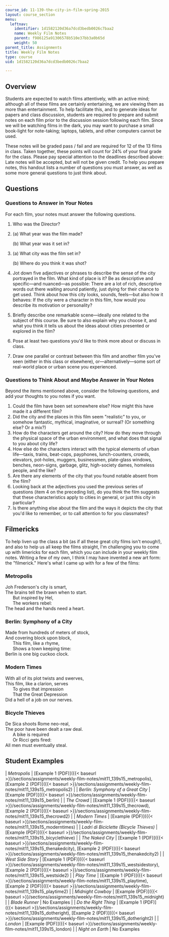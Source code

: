 ```yaml
---
course_id: 11-139-the-city-in-film-spring-2015
layout: course_section
menu:
  leftnav:
    identifier: 1d1582120d36a7dcd3bedb0026c7baa2
    name: Weekly Film Notes
    parent: f986125a91306578b510e37bb3a0b65d
    weight: 50
parent_title: Assignments
title: Weekly Film Notes
type: course
uid: 1d1582120d36a7dcd3bedb0026c7baa2

---
```


Overview
--------

Students are expected to watch films attentively, with an active mind; although all of these films are certainly entertaining, we are viewing them as more than entertainment. To help facilitate this, and to generate ideas for papers and class discussion, students are required to prepare and submit notes on each film prior to the discussion session following each film. Since we will be watching films in the dark, you may want to purchase a small book-light for note-taking; laptops, tablets, and other computers cannot be used.

These notes will be graded pass / fail and are required for 12 of the 13 films in class. Taken together, these points will count for 24% of your final grade for the class. Please pay special attention to the deadlines described above: Late notes will be accepted, but will not be given credit. To help you prepare notes, this handout lists a number of questions you must answer, as well as some more general questions to just think about.

Questions
---------

### Questions to Answer in Your Notes

For each film, your notes must answer the following questions.

1.  Who was the Director?
2.  (a) What year was the film made?
    
    (b) What year was it set in?
    
3.  (a) What city was the film set in?
    
    (b) Where do you think it was shot?
    
4.  Jot down five adjectives or phrases to describe the sense of the city portrayed in the film. What kind of place is it? Be as descriptive and specific—and nuanced—as possible: There are a lot of rich, descriptive words out there waiting around patiently, just dying for their chance to get used. Think about how this city looks, sounds, feels—but also how it behaves: If the city were a character in this film, how would you describe its motivation or personality?
5.  Briefly describe one remarkable scene—ideally one related to the subject of this course. Be sure to also explain why you choose it, and what you think it tells us about the ideas about cities presented or explored in the film?
6.  Pose at least two questions you'd like to think more about or discuss in class.
7.  Draw one parallel or contrast between this film and another film you've seen (either in this class or elsewhere), or—alternatively—some sort of real-world place or urban scene you experienced.

### Questions to Think About and Maybe Answer in Your Notes

Beyond the items mentioned above, consider the following questions, and add your thoughts to you notes if you want.

1.  Could the film have been set somewhere else? How might this have made it a different film?
2.  Did the city and the places in this film seem "realistic" to you, or somehow fantastic, mythical, imaginative, or surreal? (Or something else? Or a mix?)
3.  How do the characters get around the city? How do they move through the physical space of the urban environment, and what does that signal to you about city life?
4.  How else do the characters interact with the typical elements of urban life—taxis, trains, beat-cops, payphones, lunch-counters, crowds, elevators, pot-holes, muggers, businessmen, plate-glass windows, benches, neon-signs, garbage, glitz, high-society dames, homeless people, and the like?
5.  Are there any elements of the city that you found notable absent from the film?
6.  Looking back at the adjectives you used the previous series of questions (item 4 on the preceding list), do you think the film suggests that these characteristics apply to cities in general, or just this city in particular?
7.  Is there anything else about the film and the ways it depicts the city that you'd like to remember, or to call attention to for you classmates?

Filmericks
----------

To help liven up the class a bit (as if all these great city films isn't enough!), and also to help us all keep the films straight, I'm challenging you to come up with limericks for each film, which you can include in your weekly film notes. Writing a few of my own, I think I may have invented a new art form: the "filmerick." Here's what I came up with for a few of the films:

### Metropolis

Joh Frederson's city is smart,  
The brains tell the brawn when to start.  
      But inspired by Hel,  
      The workers rebel:  
The head and the hands need a heart.

### Berlin: Symphony of a City

Made from hundreds of meters of stock,  
And covering block upon block,  
      This film, like a rhyme,  
      Shows a town keeping time:  
Berlin is one big cuckoo clock.

### Modern Times

With all of its plot twists and swerves,  
This film, like a clarion, serves  
      To gives that impression  
      That the Great Depression  
Did a hell of a job on our nerves.

### Bicycle Thieves

De Sica shoots Rome neo-real,  
The poor have been dealt a raw deal.  
      A bike is required  
      Or Ricci gets fired:  
All men must eventually steal.

Student Examples
----------------

| _Metropolis_ | [Example 1 (PDF)]({{< baseurl >}}/sections/assignments/weekly-film-notes/mit11_139s15_metropolis), [Example 2 (PDF)]({{< baseurl >}}/sections/assignments/weekly-film-notes/mit11_139s15_metropolis2) |
| _Berlin: Symphony of a Great City_ | [Example (PDF)]({{< baseurl >}}/sections/assignments/weekly-film-notes/mit11_139s15_berlin) |
| _The Crowd_ | [Example 1 (PDF)]({{< baseurl >}}/sections/assignments/weekly-film-notes/mit11_139s15_thecrowd), [Example 2 (PDF)]({{< baseurl >}}/sections/assignments/weekly-film-notes/mit11_139s15_thecrowd2) |
| _Modern Times_ | [Example (PDF)]({{< baseurl >}}/sections/assignments/weekly-film-notes/mit11_139s15_moderntimes) |
| _Ladri di Biciclette (Bicycle Thieves)_ | [Example (PDF)]({{< baseurl >}}/sections/assignments/weekly-film-notes/mit11_139s15_bicyclethieve) |
| _The Naked City_ | [Example 1 (PDF)]({{< baseurl >}}/sections/assignments/weekly-film-notes/mit11_139s15_thenakedcity), [Example 2 (PDF)]({{< baseurl >}}/sections/assignments/weekly-film-notes/mit11_139s15_thenakedcity2) |
| _West Side Story_ | [Example 1 (PDF)]({{< baseurl >}}/sections/assignments/weekly-film-notes/mit11_139s15_westsidestory), [Example 2 (PDF)]({{< baseurl >}}/sections/assignments/weekly-film-notes/mit11_139s15_westside2) |
| _Play Time_ | [Example 1 (PDF)]({{< baseurl >}}/sections/assignments/weekly-film-notes/mit11_139s15_playtime), [Example 2 (PDF)]({{< baseurl >}}/sections/assignments/weekly-film-notes/mit11_139s15_playtime2) |
| _Midnight Cowboy_ | [Example (PDF)]({{< baseurl >}}/sections/assignments/weekly-film-notes/mit11_139s15_midnight) |
| _Blade Runner_ | No Examples |
| _Do the Right Thing_ | [Example 1 (PDF)]({{< baseurl >}}/sections/assignments/weekly-film-notes/mit11_139s15_dotheright), [Example 2 (PDF)]({{< baseurl >}}/sections/assignments/weekly-film-notes/mit11_139s15_dotheright2) |
| _London_ | [Example (PDF)]({{< baseurl >}}/sections/assignments/weekly-film-notes/mit11_139s15_london) |
| _Night on Earth_ | No Examples